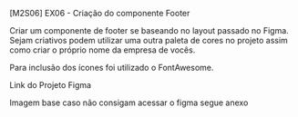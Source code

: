 [M2S06] EX06 - Criação do componente Footer

Criar um componente de footer se baseando no layout passado no Figma.
Sejam criativos podem utilizar uma outra paleta de cores no projeto assim como criar o próprio nome da empresa de vocês.

Para inclusão dos ícones foi utilizado o FontAwesome.

Link do Projeto Figma

Imagem base caso não consigam acessar o figma segue anexo
